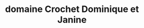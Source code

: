 ---
title: "domaine Crochet Dominique et Janine"
url: /bue/domaine-crochet-dominique-et-janine/
shop: Wein
---